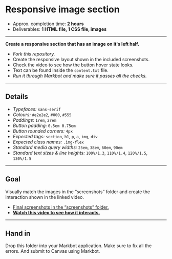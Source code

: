 # Responsive image section

- Approx. completion time: **2 hours**
- Deliverables: **1 HTML file, 1 CSS file, images**

---

**Create a responsive section that has an image on it's left half.**

- *Fork this repository.*
- Create the responsive layout shown in the included screenshots.
- Check the video to see how the button hover state looks.
- Text can be found inside the `content.txt` file.
- *Run it through Markbot and make sure it passes all the checks.*

---

## Details

- *Typefaces:* `sans-serif`
- *Colours:* `#e2e2e2`, `#000`, `#555`
- *Paddings:* `1rem`, `2rem`
- *Button padding:* `0.5em 0.75em`
- *Button rounded corners:* `4px`
- *Expected tags:* `section`, `h1`, `p`, `a`, `img`, `div`
- *Expected class names:* `.img-flex`
- *Standard media query widths:* `25em`, `38em`, `60em`, `90em`
- *Standard text sizes & line heights:* `100%/1.3`, `110%/1.4`, `120%/1.5`, `130%/1.5`

---

## Goal

Visually match the images in the “screenshots” folder and create the interaction shown in the linked video.

- [Final screenshots in the “screenshots” folder.](screenshots)
- [**Watch this video to see how it interacts.**](https://youtu.be/)

---

## Hand in

Drop this folder into your Markbot application. Make sure to fix all the errors. And submit to Canvas using Markbot.
